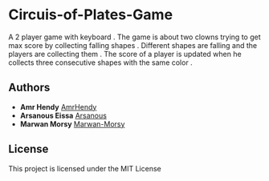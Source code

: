 # Circuis-of-Plates-Game
A 2 player game with keyboard . The game is about two clowns trying to get max score by collecting falling shapes . Different shapes are falling and the players are collecting them . The score of a player is updated when he collects three consecutive shapes with the same color . 

## Authors
* **Amr Hendy** [AmrHendy](https://github.com/AmrHendy)
* **Arsanous Eissa** [Arsanous](https://github.com/Arsanuos)
* **Marwan Morsy** [Marwan-Morsy](https://github.com/Marwan-Morsy)

## License

This project is licensed under the MIT License
